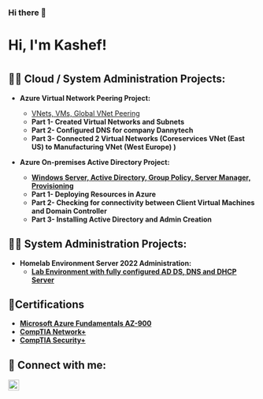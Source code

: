 ### Hi there 👋

<h1>Hi, I'm Kashef! <h1>

<h2>👨‍💻 Cloud / System Administration Projects:</h2>

- <b>Azure Virtual Network Peering Project:</b>
  - [VNets, VMs, Global VNet Peering](https://github.com/kdaniel01/Azure-Virtual-Network-Peering-Project)
  - <b>Part 1- Created Virtual Networks and Subnets<br /> 
  - <b>Part 2- Configured DNS for company Dannytech<br />
  - <b>Part 3- Connected 2 Virtual Networks (Coreservices VNet (East US) to Manufacturing VNet (West Europe) )<br />

  
  
- <b>Azure On-premises Active Directory Project:</b>
  - [Windows Server, Active Directory, Group Policy, Server Manager, Provisioning](https://github.com/kdaniel01/Azure-On-Prem-Active-Directory-)
  - <b>Part 1- Deploying Resources in Azure<br /> 
  - <b>Part 2- Checking for connectivity between Client Virtual Machines and Domain Controller<br />
  - <b>Part 3- Installing Active Directory and Admin Creation<br />
  
<h2>👨‍💻 System Administration Projects:</h2>
  
- <b>Homelab Environment Server 2022 Administration:</b>
  - [Lab Environment with fully configured AD DS, DNS and DHCP Server](https://github.com/kdaniel01/HomeLab-Environment-) 

  
  
<h2>📄Certifications</h2>

- [Microsoft Azure Fundamentals AZ-900](https://www.credly.com/badges/cb38b5e2-315a-465e-893e-fa1db796e06b/linked_in_profile)
- [CompTIA Network+](https://www.credly.com/badges/1a45bb00-bd54-4d22-8c7a-4925f0d9e5f9)
- [CompTIA Security+](https://www.credly.com/badges/c8f97729-8886-4dc3-9ed7-84ea65430ab4)

<h2> 🤳 Connect with me:</h2>

[<img align="left" alt="JoshMadakor | LinkedIn" width="22px" src="https://cdn.jsdelivr.net/npm/simple-icons@v3/icons/linkedin.svg" />][linkedin]

[linkedin]: https://www.linkedin.com/in/kashef-akeem-daniel/



